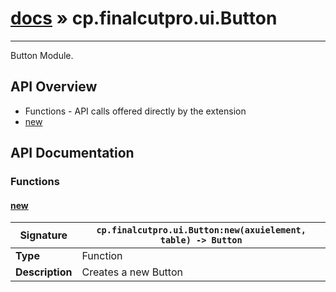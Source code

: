 # [docs](index.md) » cp.finalcutpro.ui.Button
---

Button Module.

## API Overview
* Functions - API calls offered directly by the extension
 * [new](#new)

## API Documentation

### Functions

#### [new](#new)
| <span style="text-align: left;">**Signature**</span> | <span style="text-align: left;">`cp.finalcutpro.ui.Button:new(axuielement, table) -> Button` </span>                                                |
| -----------------------------------------------------|---------------------------------------------------------------------------------------------------------|
| **Type**                                             | Function                                                                                         |
| **Description**                                      | Creates a new Button                                                                                         |

